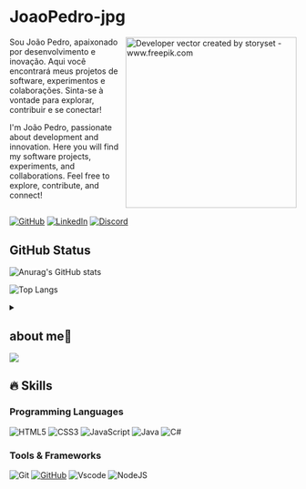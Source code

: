 # JoaoPedro-jpg


<img align="right" alt="Developer vector created by storyset - www.freepik.com" height="300" src="https://mir-s3-cdn-cf.behance.net/projects/404/16628b187809245.Y3JvcCw3NjMyLDU5NjksMCwyNjQ.png">


Sou João Pedro, apaixonado por desenvolvimento e inovação. Aqui você encontrará meus projetos de software, experimentos e colaborações. Sinta-se à vontade para explorar, contribuir e se conectar!

I'm João Pedro, passionate about development and innovation. Here you will find my software projects, experiments, and collaborations. Feel free to explore, contribute, and connect!

##
[![GitHub](https://img.shields.io/badge/GitHub-100000?style=for-the-badge&logo=github&logoColor=white)](https://github.com/JoaoPedro-jpg)
[![LinkedIn](https://img.shields.io/badge/LinkedIn-0077B5?style=for-the-badge&logo=linkedin&logoColor=white)](https://www.linkedin.com/in/joaopcosta027/)
[![Discord](https://img.shields.io/badge/Discord-7289DA?style=for-the-badge&logo=discord&logoColor=white)](https://discord.com/channels/joao.pedro.s/)


## GitHub Status 
![Anurag's GitHub stats](https://github-readme-stats.vercel.app/api?username=JoaoPedro-jpg&theme=chartreuse-dark&show_icons=true&hide_title=true)

![Top Langs](https://github-readme-stats.vercel.app/api/top-langs/?username=JoaoPedro-jpg&theme=chartreuse-dark&show_icons=true&hide_title=true)


<details>
<summary> <h2> about me👾</summary>

Olá, me chamo João Pedro! Estou sempre em busca de conhecimento no mundo dos desenvolvedores e pretendo cursar Engenharia da Computação um dia. Meu primeiro "Hello World" foi no ensino médio, usando HTML, CSS e JS. Tenho hobbies em coquetelaria (sou formado em bartender) e jogos online. Meus objetivos são me graduar em Engenharia da Computação e trabalhar nas áreas de IA (Inteligência Artificial) e RPA (Automação de Processos Robóticos).

---
Hi, my name is João Pedro! I'm always seeking knowledge in the world of developers and I plan to study Computer Engineering someday. My first "Hello World" was in high school, using HTML, CSS, and JS. My hobbies include cocktail making (I'm a certified bartender) and playing online games. My goals are to graduate in Computer Engineering and work in the fields of AI (Artificial Intelligence) and RPA (Robotic Process Automation).
</details>


<img src="https://images.contentstack.io/v3/assets/blt370612131b6e0756/blt33a5106f7bcdf7ad/61649a9eb4dc5405a577aff8/LOLWR_Patch25_DragonmancerEvent.jpg?disposition=inline">


## 🔥 Skills

### Programming Languages
![HTML5](https://img.shields.io/badge/HTML5-E34F26?style=for-the-badge&logo=html5&logoColor=white)
![CSS3](https://img.shields.io/badge/CSS3-1572B6?style=for-the-badge&logo=css3&logoColor=white)
![JavaScript](https://img.shields.io/badge/JavaScript-F7DF1E?style=for-the-badge&logo=javascript&logoColor=black)
![Java](https://img.shields.io/badge/java-%23ED8B00.svg?style=for-the-badge&logo=openjdk&logoColor=white)
![C#](https://img.shields.io/badge/C%23-239120?style=for-the-badge&logo=c-sharp&logoColor=white)
### Tools & Frameworks
![Git](https://img.shields.io/badge/GIT-E44C30?style=for-the-badge&logo=git&logoColor=white)
[![GitHub](https://img.shields.io/badge/GitHub-100000?style=for-the-badge&logo=github&logoColor=white)](https://github.com/JoaoPedro-jpg)
![Vscode](https://img.shields.io/badge/Vscode-007ACC?style=for-the-badge&logo=visual-studio-code&logoColor=white)
![NodeJS](https://img.shields.io/badge/node.js-6DA55F?style=for-the-badge&logo=node.js&logoColor=white)
  

